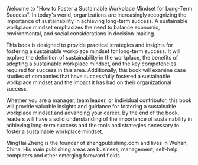 
Welcome to "How to Foster a Sustainable Workplace Mindset for Long-Term Success". In today's world, organizations are increasingly recognizing the importance of sustainability in achieving long-term success. A sustainable workplace mindset emphasizes the need to balance economic, environmental, and social considerations in decision-making.

This book is designed to provide practical strategies and insights for fostering a sustainable workplace mindset for long-term success. It will explore the definition of sustainability in the workplace, the benefits of adopting a sustainable workplace mindset, and the key competencies required for success in this area. Additionally, this book will examine case studies of companies that have successfully fostered a sustainable workplace mindset and the impact it has had on their organizational success.

Whether you are a manager, team leader, or individual contributor, this book will provide valuable insights and guidance for fostering a sustainable workplace mindset and advancing your career. By the end of the book, readers will have a solid understanding of the importance of sustainability in achieving long-term success and the tools and strategies necessary to foster a sustainable workplace mindset.

MingHai Zheng is the founder of zhengpublishing.com and lives in Wuhan, China. His main publishing areas are business, management, self-help, computers and other emerging foreword fields.
